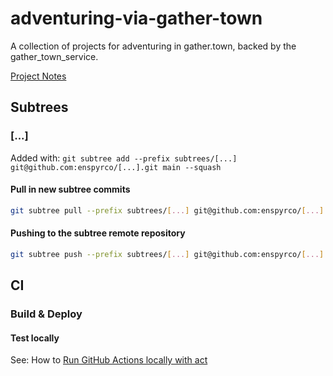 # adventuring-via-gather-town

A collection of projects for adventuring in gather.town, backed by the gather_town_service.

[Project Notes](https://www.notion.so/enspyrco/adventuring-via-gather-town-f46c6990ae914720bcfd5a9408d2597d)

## Subtrees

### [...]

Added with: `git subtree add --prefix subtrees/[...] git@github.com:enspyrco/[...].git main --squash`

#### Pull in new subtree commits

```sh
git subtree pull --prefix subtrees/[...] git@github.com:enspyrco/[...].git main --squash
```

#### Pushing to the subtree remote repository

```sh
git subtree push --prefix subtrees/[...] git@github.com:enspyrco/[...].git main
```

## CI

### Build & Deploy

#### Test locally

See: How to [Run GitHub Actions locally with act](https://www.notion.so/enspyr-resources/Run-GitHub-Actions-locally-with-act-5c6c83c58f1143f0922657c80020ca7e)
